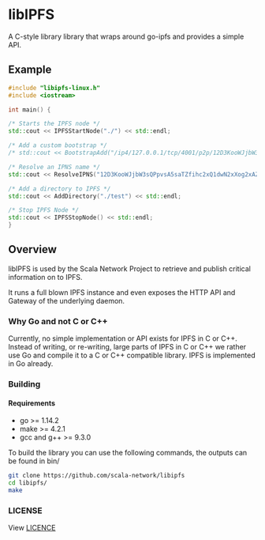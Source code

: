 # libIPFS

A C-style library library that wraps around go-ipfs and provides a simple API.

## Example

```cpp
#include "libipfs-linux.h"
#include <iostream>

int main() {

/* Starts the IPFS node */
std::cout << IPFSStartNode("./") << std::endl;

/* Add a custom bootstrap */
/* std::cout << BootstrapAdd("/ip4/127.0.0.1/tcp/4001/p2p/12D3KooWJjbW3sQPpvsA5saTZfihc2xQ1dwN2xXog2xAZYifQFmR") << std::endl; */

/* Resolve an IPNS name */
std::cout << ResolveIPNS("12D3KooWJjbW3sQPpvsA5saTZfihc2xQ1dwN2xXog2xAZYifQFmR") << std::endl;

/* Add a directory to IPFS */
std::cout << AddDirectory("./test") << std::endl;

/* Stop IPFS Node */
std::cout << IPFSStopNode() << std::endl;
}
```

## Overview

libIPFS is used by the Scala Network Project to retrieve and publish critical information on to IPFS.

It runs a full blown IPFS instance and even exposes the HTTP API and Gateway of the underlying daemon.

### Why Go and not C or C++

Currently, no simple implementation or API exists for IPFS in C or C++. Instead of writing, or re-writing, large parts of IPFS in C or C++ we rather use Go and compile it to a C or C++ compatible library. IPFS is implemented in Go already.

###  Building

#### Requirements

* go >= 1.14.2
* make >= 4.2.1
* gcc and g++ >= 9.3.0

To build the library you can use the following commands, the outputs can be found in bin/

```bash
git clone https://github.com/scala-network/libipfs
cd libipfs/
make
```

###  LICENSE

View [LICENCE](https://github.com/scala-network/libipfs/blob/master/LICENSE)